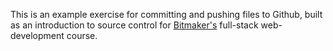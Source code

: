 This is an example exercise for committing and pushing files to Github, built as
an introduction to source control for [Bitmaker's](https://www.bitmaker.co) full-stack
web-development course.
